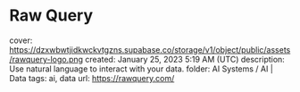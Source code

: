 # Raw Query

cover: https://dzxwbwtjidkwckvtgzns.supabase.co/storage/v1/object/public/assets/rawquery-logo.png
created: January 25, 2023 5:19 AM (UTC)
description: Use natural language to interact with your data.
folder: AI Systems / AI | Data
tags: ai, data
url: https://rawquery.com/